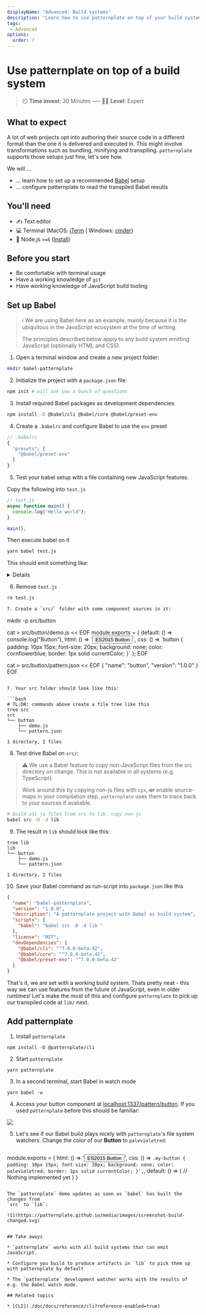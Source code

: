 ```yaml
---
displayName: "Advanced: Build systems"
description: "Learn how to use patternplate on top of your build system"
tags: 
 - Advanced
options:
  order: 7
---
```


# Use patternplate on top of a build system

> :timer_clock: **Time invest**: 30 Minutes ––– :woman_student: **Level**: Expert


## What to expect

A lot of web projects opt into authoring their source code in a different format than the one it is delivered and executed in. This might involve transformations such as bundling, minifying and transpiling. `patternplate` supports those setups just fine, let's see how.

We will …

* … learn how to set up a recommended [Babel](https://babeljs.io/) setup 
* … configure patternplate to read the transpiled Babel results

## You'll need

* :writing_hand: Text editor
* :computer: Terminal (MacOS: [iTerm](https://www.iterm2.com/) | Windows: [cmder](http://cmder.net/))
* :turtle: Node.js `>=6` ([Install](https://nodejs.org/en/))

## Before you start

* Be comfortable with terminal usage
* Have a working knowledge of `git`
* Have working knowledge of JavaScript build tooling

## Set up Babel

> :information_source: We are using Babel here as an example, mainly because it is
the ubiquitous in the JavaScript ecosystem at the time of writing. 
>
> The principles described below apply to any build system emitting JavaScript (optionally HTML and CSS).

1. Open a terminal window and create a new project folder: 

  ```bash
  mkdir babel-patternplate
  ```

2. Initialize the project with a `package.json` file:

  ```bash
  npm init # will ask you a bunch of questions
  ```

3. Install required Babel packages as development dependencies

  ```bash
  npm install -D @babel/cli @babel/core @babel/preset-env
  ```

4. Create a `.babelrc` and configure Babel to use the `env` preset

  ```js
  // .babelrc
  {
    "presets": [
      "@babel/preset-env"
    ]
  }
  ```

5. Test your babel setup with a file containing new JavaScript features.

  Copy the following into `test.js`

  ```js
  // test.js
  async function main() {
    console.log("Hello world");
  }

  main();
  ```

  Then execute babel on it

  ```bash
  yarn babel test.js
  ```

  This should emit something like: 

  <details>

    ```js
    "use strict";

    function _asyncToGenerator(fn) { return function () { var self = this, args = arguments; return new Promise(function (resolve, reject) { var gen = fn.apply(self, args); function step(key, arg) { try { var info = gen[key](arg); var value = info.value; } catch (error) { reject(error); return; } if (info.done) { resolve(value); } else { Promise.resolve(value).then(_next, _throw); } } function _next(value) { step("next", value); } function _throw(err) { step("throw", err); } _next(); }); }; }

    // test.js
    function main() {
      return _main.apply(this, arguments);
    }

    function _main() {
      _main = _asyncToGenerator(
      /*#__PURE__*/
      regeneratorRuntime.mark(function _callee() {
        return regeneratorRuntime.wrap(function _callee$(_context) {
          while (1) {
            switch (_context.prev = _context.next) {
              case 0:
                console.log("Hello world");

              case 1:
              case "end":
                return _context.stop();
            }
          }
        }, _callee, this);
      }));
      return _main.apply(this, arguments);
    }

    main();
    ```

  </details>

6. Remove `test.js` 

  ```bash
  rm test.js

7. Create a `src/` folder with some component sources in it:

  ```
  mkdir -p src/button
  
cat > src/button/demo.js << EOF
module.exports = {
  default: () => console.log("Button"),
  html: () => \`<button>ES2015 Button</button>\`,
  css: () => \`button {
    padding: 10px 15px;
    font-size: 20px; 
    background: none; 
    color: cornflowerblue; 
    border: 1px solid currentColor;
  }\`
};
EOF
  
  cat > src/button/pattern.json << EOF
  {
    "name": "button",
    "version": "1.0.0"
  }
  EOF
  ```

7. Your src folder should look like this:

  ```bash
  # TL;DR: commands above create a file tree like this
  tree src
  src
  └── button
      ├── demo.js
      └── pattern.json

  1 directory, 2 files
  ```

8. Test drive Babel on `src/`:

  > :warning: We use a Babel feature to copy non-JavaScript
  > files from the src directory on change. This is not available
  > in all systems (e.g. TypeScript). 
  >
  > Work around this by copying non-js files with `cpx`, **or** enable
  > source-maps in your compilation step. `patternplate` uses them to 
  > trace back to your sources if available.

  ```bash
  # Build all js files from src to lib, copy non-js
  babel src -D -d lib 
  ```

9. The result in `lib` should look like this:

  ```
  tree lib
  lib
  └── button
      ├── demo.js
      └── pattern.json
  
  1 directory, 2 files
  ```

10. Save your Babel command as run-script into `package.json` like this

  ```json
  {
    "name": "babel-patternplate",
    "version": "1.0.0",
    "description": "A patternplate project with Babel as build system",
    "scripts": {
      "babel": "babel src -D -d lib "
    },
    "license": "MIT",
    "devDependencies": {
      "@babel/cli": "^7.0.0-beta.42",
      "@babel/core": "^7.0.0-beta.42",
      "@babel/preset-env": "^7.0.0-beta.42"
    }
  }
  ```

  That's it, we are set with a working build system. Thats pretty neat - this way we
  can use features from the future of JavaScript, even in older runtimes! 
  Let's make the most of this and configure `patternplate` to pick up our transpiled code at `lib/` next.

## Add patternplate

1. Install `patternplate`

  ```
  npm install -D @patternplate/cli
  ```

2. Start `patternplate`

  ```
  yarn patternplate
  ```

3. In a second terminal, start Babel in watch mode

  ```
  yarn babel -w
  ```

4. Access your button component at [localhost:1337/pattern/button](http://localhost:1337/pattern/button).
   If you used `patternplate` before this should be familiar:

  ![](https://patternplate.github.io/media/images/screenshot-build.svg)

5. Let's see if our Babel build plays nicely with `patternplate`'s file system watchers.
   Change the color of our **Button** to `palevioletred`:

   ```js
  module.exports = {
    html: () => '<button class="my-button">ES2015 Button</button>',
    css: () => `
      .my-button {
        padding: 10px 15px;
        font-size: 20px;
        background: none;
        color: palevioletred;
        border: 1px solid currentColor;
      }',
    `,
    default: () => {
      // Nothing implemented yet
    }
  }
  ```

  The `patternplate` demo updates as soon as `babel` has built the changes from
  `src` to `lib`: 

  ![](https://patternplate.github.io/media/images/screenshot-build-changed.svg)


## Take aways

* `patternplate` works with all build systems that can emit JavaScript. 

* Configure you build to produce artifacts in `lib` to pick them up with patternplate by default

* The `patternplate` development watcher works with the results of e.g. the Babel watch mode.

## Related topics

* [CLI](./doc/docs/reference/cli?reference-enabled=true)

